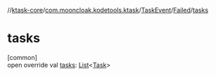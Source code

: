 //[ktask-core](../../../../index.md)/[com.mooncloak.kodetools.ktask](../../index.md)/[TaskEvent](../index.md)/[Failed](index.md)/[tasks](tasks.md)

# tasks

[common]\
open override val [tasks](tasks.md): [List](https://kotlinlang.org/api/core/kotlin-stdlib/kotlin.collections/-list/index.html)&lt;[Task](../../-task/index.md)&gt;
